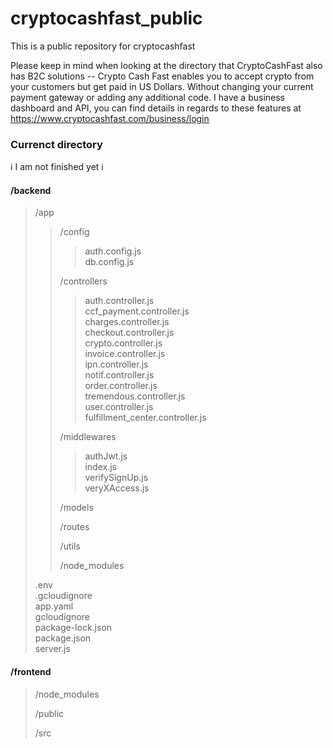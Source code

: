 # cryptocashfast_public

This is a public repository for cryptocashfast

Please keep in mind when looking at the directory that CryptoCashFast also has B2C solutions -- Crypto Cash Fast enables you to accept crypto from your customers but get paid in US Dollars. Without changing your current payment gateway or adding any additional code. I have a business dashboard and API, you can find details in regards to these features at https://www.cryptocashfast.com/business/login

### Currenct directory

ℹ I am not finished yet ℹ

#### /backend
> 
> /app
>>/config
>>> auth.config.js <br />
>>> db.config.js 
>>
>>/controllers
>>>auth.controller.js<br />
>>>ccf_payment.controller.js <br />
>>>charges.controller.js <br />
>>>checkout.controller.js <br />
>>>crypto.controller.js <br />
>>>invoice.controller.js <br />
>>>ipn.controller.js<br />
>>>notif.controller.js <br />
>>>order.controller.js <br />
>>>tremendous.controller.js <br />
>>>user.controller.js<br />
>>>fulfillment_center.controller.js <br />
>>
>>/middlewares
>>>authJwt.js  <br />
>>>index.js  <br />
>>>verifySignUp.js  <br />
>>>veryXAccess.js  <br />
>>
>>/models
>>
>>/routes
>>
>>/utils
>>
>>/node_modules
>>
> .env<br />
> .gcloudignore<br />
> app.yaml<br />
> gcloudignore<br />
> package-lock.json<br />
> package.json<br />
> server.js<br />


#### /frontend
>
> /node_modules
> 
> /public
> 
> /src
